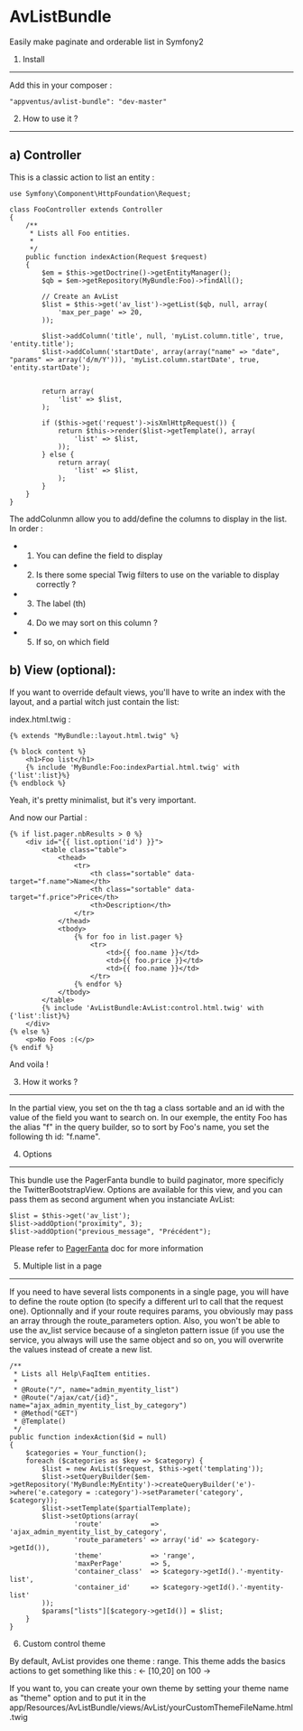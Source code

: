 AvListBundle
============

Easily make paginate and orderable list in Symfony2

1) Install
----------------

Add this in your composer :

    "appventus/avlist-bundle": "dev-master"


2) How to use it ?
----------------

a) Controller
----------------

This is a classic action to list an entity :

    use Symfony\Component\HttpFoundation\Request;

    class FooController extends Controller
    {
        /**
         * Lists all Foo entities.
         *
         */
        public function indexAction(Request $request)
        {
            $em = $this->getDoctrine()->getEntityManager();
            $qb = $em->getRepository(MyBundle:Foo)->findAll();

            // Create an AvList
            $list = $this->get('av_list')->getList($qb, null, array(
                'max_per_page' => 20,
            ));

            $list->addColumn('title', null, 'myList.column.title', true, 'entity.title');
            $list->addColumn('startDate', array(array("name" => "date", "params" => array('d/m/Y'))), 'myList.column.startDate', true, 'entity.startDate');


            return array(
                'list' => $list,
            );
            
            if ($this->get('request')->isXmlHttpRequest()) {
                return $this->render($list->getTemplate(), array(
                    'list' => $list,
                ));
            } else {
                return array(
                    'list' => $list,
                );
            }
        }
    }

The addColunmn allow you to add/define the columns to display in the list. In order :

- 1. You can define the field to display
- 2. Is there some special Twig filters to use on the variable to display correctly ?
- 3. The label (th)
- 4. Do we may sort on this column ?
- 5. If so, on which field


b) View (optional):
---------------

If you want to override default views, you'll have to write an index with the layout, and a partial witch just contain the list:

index.html.twig :

    {% extends "MyBundle::layout.html.twig" %}

    {% block content %}
        <h1>Foo list</h1>
        {% include 'MyBundle:Foo:indexPartial.html.twig' with {'list':list}%}
    {% endblock %}

Yeah, it's pretty minimalist, but it's very important.

And now our Partial :

    {% if list.pager.nbResults > 0 %}
        <div id="{{ list.option('id') }}">
            <table class="table">
                <thead>
                    <tr>
                        <th class="sortable" data-target="f.name">Name</th>
                        <th class="sortable" data-target="f.price">Price</th>
                        <th>Description</th>
                    </tr>
                </thead>
                <tbody>
                    {% for foo in list.pager %}
                        <tr>
                            <td>{{ foo.name }}</td>
                            <td>{{ foo.price }}</td>
                            <td>{{ foo.name }}</td>
                        </tr>
                    {% endfor %}
                </tbody>
            </table>
            {% include 'AvListBundle:AvList:control.html.twig' with {'list':list}%}
        </div>
    {% else %}
        <p>No Foos :(</p>
    {% endif %}

And voila !

3) How it works ?
-----------------

In the partial view, you set on the th tag a class sortable and an id with the value of the field you want to search on.
In our exemple, the entity Foo has the alias "f" in the query builder, so to sort by Foo's name, you set the following th id: "f.name".

4) Options
----------------

This bundle use the PagerFanta bundle to build paginator, more specificly the TwitterBootstrapView. Options are available for this view, and you can pass them as second argument when you instanciate AvList:

    $list = $this->get('av_list');
    $list->addOption("proximity", 3);
    $list->addOption("previous_message", "Précédent");


Please refer to [PagerFanta](https://github.com/whiteoctober/Pagerfanta/blob/master/README.md) doc for more information


5) Multiple list in a page
----------------

If you need to have several lists components in a single page, you will have to define the route option (to specify a different url to call that the request one). Optionnally and if your route requires params, you obviously may pass an array through the route_parameters option.
Also, you won't be able to use the av_list service because of a singleton pattern issue (if you use the service, you always will use the same object and so on, you will overwrite the values instead of create a new list.

    /**
     * Lists all Help\FaqItem entities.
     *
     * @Route("/", name="admin_myentity_list")
     * @Route("/ajax/cat/{id}", name="ajax_admin_myentity_list_by_category")
     * @Method("GET")
     * @Template()
     */
    public function indexAction($id = null)
    {
        $categories = Your_function();
        foreach ($categories as $key => $category) {
            $list = new AvList($request, $this->get('templating'));
            $list->setQueryBuilder($em->getRepository('MyBundle:MyEntity')->createQueryBuilder('e')->where('e.category = :category')->setParameter('category', $category));
            $list->setTemplate($partialTemplate);
            $list->setOptions(array(
                    'route'            => 'ajax_admin_myentity_list_by_category',
                    'route_parameters' => array('id' => $category->getId()),
                    'theme'            => 'range',
                    'maxPerPage'       => 5,
                    'container_class'  => $category->getId().'-myentity-list',
                    'container_id'     => $category->getId().'-myentity-list'
            ));
            $params["lists"][$category->getId()] = $list;
        }
    }


6) Custom control theme

By default, AvList provides one theme : range.
This theme adds the basics actions to get something like this : <- [10,20] on 100 ->

If you want to, you can create your own theme by setting your theme name as "theme" option and to put it in the app/Resources/AvListBundle/views/AvList/yourCustomThemeFileName.html.twig
